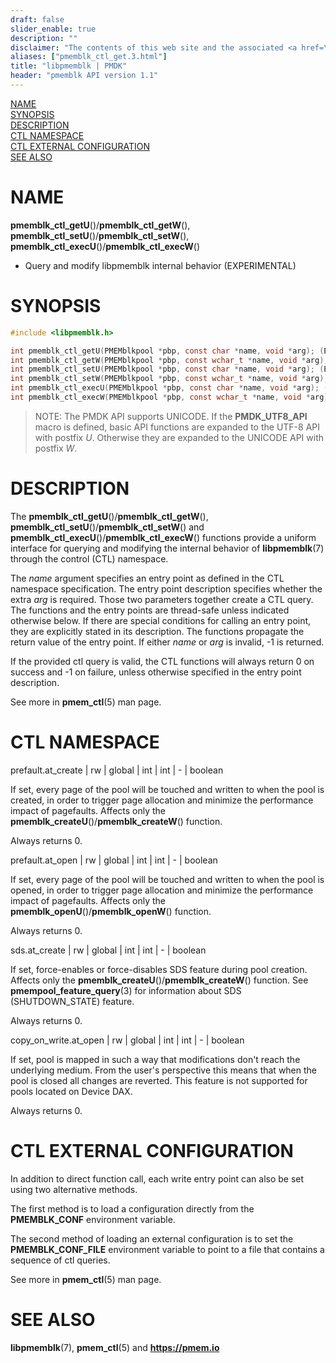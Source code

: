```yaml
---
draft: false
slider_enable: true
description: ""
disclaimer: "The contents of this web site and the associated <a href=\"https://github.com/pmem\">GitHub repositories</a> are BSD-licensed open source."
aliases: ["pmemblk_ctl_get.3.html"]
title: "libpmemblk | PMDK"
header: "pmemblk API version 1.1"
---
```


[comment]: <> (SPDX-License-Identifier: BSD-3-Clause)
[comment]: <> (Copyright 2018-2019, Intel Corporation)

[comment]: <> (pmemblk_ctl_get.3 -- man page for libpmemblk CTL)

[NAME](#name)<br />
[SYNOPSIS](#synopsis)<br />
[DESCRIPTION](#description)<br />
[CTL NAMESPACE](#ctl-namespace)<br />
[CTL EXTERNAL CONFIGURATION](#ctl-external-configuration)<br />
[SEE ALSO](#see-also)<br />

# NAME #

**pmemblk_ctl_getU**()/**pmemblk_ctl_getW**(),
**pmemblk_ctl_setU**()/**pmemblk_ctl_setW**(),
**pmemblk_ctl_execU**()/**pmemblk_ctl_execW**()
- Query and modify libpmemblk internal behavior (EXPERIMENTAL)

# SYNOPSIS #

```c
#include <libpmemblk.h>

int pmemblk_ctl_getU(PMEMblkpool *pbp, const char *name, void *arg); (EXPERIMENTAL)
int pmemblk_ctl_getW(PMEMblkpool *pbp, const wchar_t *name, void *arg); (EXPERIMENTAL)
int pmemblk_ctl_setU(PMEMblkpool *pbp, const char *name, void *arg); (EXPERIMENTAL)
int pmemblk_ctl_setW(PMEMblkpool *pbp, const wchar_t *name, void *arg); (EXPERIMENTAL)
int pmemblk_ctl_execU(PMEMblkpool *pbp, const char *name, void *arg); (EXPERIMENTAL)
int pmemblk_ctl_execW(PMEMblkpool *pbp, const wchar_t *name, void *arg); (EXPERIMENTAL)
```


>NOTE: The PMDK API supports UNICODE. If the **PMDK_UTF8_API** macro is
defined, basic API functions are expanded to the UTF-8 API with postfix *U*.
Otherwise they are expanded to the UNICODE API with postfix *W*.

# DESCRIPTION #

The **pmemblk_ctl_getU**()/**pmemblk_ctl_getW**(), **pmemblk_ctl_setU**()/**pmemblk_ctl_setW**() and **pmemblk_ctl_execU**()/**pmemblk_ctl_execW**()
functions provide a uniform interface for querying and modifying the internal
behavior of **libpmemblk**(7) through the control (CTL) namespace.

The *name* argument specifies an entry point as defined in the CTL namespace
specification. The entry point description specifies whether the extra *arg* is
required. Those two parameters together create a CTL query. The functions and
the entry points are thread-safe unless
indicated otherwise below. If there are special conditions for calling an entry
point, they are explicitly stated in its description. The functions propagate
the return value of the entry point. If either *name* or *arg* is invalid, -1
is returned.

If the provided ctl query is valid, the CTL functions will always return 0
on success and -1 on failure, unless otherwise specified in the entry point
description.

See more in **pmem_ctl**(5) man page.

# CTL NAMESPACE #

prefault.at_create | rw | global | int | int | - | boolean

If set, every page of the pool will be touched and written to when the pool
is created, in order to trigger page allocation and minimize the performance
impact of pagefaults. Affects only the **pmemblk_createU**()/**pmemblk_createW**() function.

Always returns 0.

prefault.at_open | rw | global | int | int | - | boolean

If set, every page of the pool will be touched and written to when the pool
is opened, in order to trigger page allocation and minimize the performance
impact of pagefaults. Affects only the **pmemblk_openU**()/**pmemblk_openW**() function.

Always returns 0.

sds.at_create | rw | global | int | int | - | boolean

If set, force-enables or force-disables SDS feature during pool creation.
Affects only the **pmemblk_createU**()/**pmemblk_createW**() function. See **pmempool_feature_query**(3)
for information about SDS (SHUTDOWN_STATE) feature.

Always returns 0.

copy_on_write.at_open | rw | global | int | int | - | boolean

If set, pool is mapped in such a way that modifications don't reach the
underlying medium. From the user's perspective this means that when the pool
is closed all changes are reverted. This feature is not supported for pools
located on Device DAX.

Always returns 0.

# CTL EXTERNAL CONFIGURATION #

In addition to direct function call, each write entry point can also be set
using two alternative methods.

The first method is to load a configuration directly from the **PMEMBLK_CONF**
environment variable.

The second method of loading an external configuration is to set the
**PMEMBLK_CONF_FILE** environment variable to point to a file that contains
a sequence of ctl queries.

See more in **pmem_ctl**(5) man page.

# SEE ALSO #

**libpmemblk**(7), **pmem_ctl**(5) and **<https://pmem.io>**
